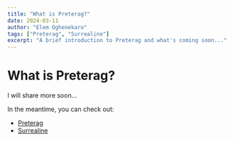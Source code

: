 ```yaml
---
title: "What is Preterag?"
date: 2024-03-11
author: "Elem Oghenekaro"
tags: ["Preterag", "Surrealine"]
excerpt: "A brief introduction to Preterag and what's coming soon..."
---
```


# What is Preterag?

I will share more soon...

In the meantime, you can check out:
- [Preterag](https://www.preterag.com)
- [Surrealine](https://www.surrealine.com) 
